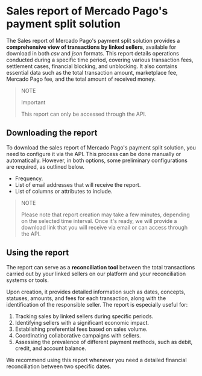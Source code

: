 # Sales report of Mercado Pago's payment split solution

The Sales report of Mercado Pago's payment split solution provides a **comprehensive view of transactions by linked sellers**, available for download in both _csv_ and _json_ formats. This report details operations conducted during a specific time period, covering various transaction fees, settlement cases, financial blocking, and unblocking. It also contains essential data such as the total transaction amount, marketplace fee, Mercado Pago fee, and the total amount of received money.

> NOTE
>
> Important
>
> This report can only be accessed through the API.

## Downloading the report

To download the sales report of Mercado Pago's payment split solution, you need to configure it via the API. This process can be done manually or automatically. However, in both options, some preliminary configurations are required, as outlined below.

   - Frequency.
   - List of email addresses that will receive the report.
   - List of columns or attributes to include.

> NOTE
>
> Please note that report creation may take a few minutes, depending on the selected time interval. Once it's ready, we will provide a download link that you will receive via email or can access through the API.

## Using the report

The report can serve as a **reconciliation tool** between the total transactions carried out by your linked sellers on our platform and your reconciliation systems or tools.

Upon creation, it provides detailed information such as dates, concepts, statuses, amounts, and fees for each transaction, along with the identification of the responsible seller. The report is especially useful for:

 1. Tracking sales by linked sellers during specific periods.
 2. Identifying sellers with a significant economic impact.
 3. Establishing preferential fees based on sales volume.
 4. Coordinating collaborative campaigns with sellers.
 5. Assessing the prevalence of different payment methods, such as debit, credit, and account balance.

We recommend using this report whenever you need a detailed financial reconciliation between two specific dates.
